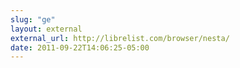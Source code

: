 ```yaml
---
slug: "ge"
layout: external
external_url: http://librelist.com/browser/nesta/
date: 2011-09-22T14:06:25-05:00
---
```

